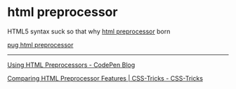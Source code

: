 # html preprocessor

HTML5 syntax suck so that why [html preprocessor](html%20preprocessor.md) born

[pug html preprocessor](pug%20html%20preprocessor.md)


---

[Using HTML Preprocessors - CodePen Blog](https://blog.codepen.io/documentation/using-html-preprocessors/)

[Comparing HTML Preprocessor Features | CSS-Tricks - CSS-Tricks](https://css-tricks.com/comparing-html-preprocessor-features/)